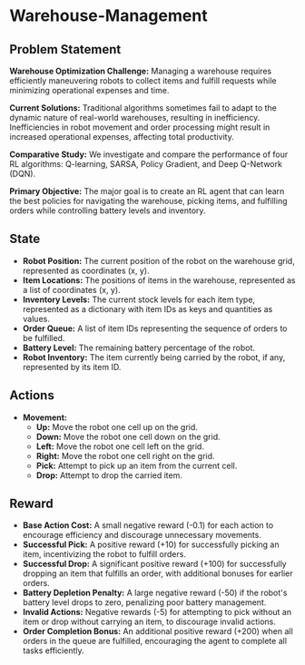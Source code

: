 # Warehouse-Management

## Problem Statement

**Warehouse Optimization Challenge:** Managing a warehouse requires efficiently maneuvering robots to collect items and fulfill requests while minimizing operational expenses and time.

**Current Solutions:** Traditional algorithms sometimes fail to adapt to the dynamic nature of real-world warehouses, resulting in inefficiency. Inefficiencies in robot movement and order processing might result in increased operational expenses, affecting total productivity.

**Comparative Study:** We investigate and compare the performance of four RL algorithms: Q-learning, SARSA, Policy Gradient, and Deep Q-Network (DQN).

**Primary Objective:** The major goal is to create an RL agent that can learn the best policies for navigating the warehouse, picking items, and fulfilling orders while controlling battery levels and inventory.

## State

- **Robot Position:** The current position of the robot on the warehouse grid, represented as coordinates (x, y).
- **Item Locations:** The positions of items in the warehouse, represented as a list of coordinates (x, y).
- **Inventory Levels:** The current stock levels for each item type, represented as a dictionary with item IDs as keys and quantities as values.
- **Order Queue:** A list of item IDs representing the sequence of orders to be fulfilled.
- **Battery Level:** The remaining battery percentage of the robot.
- **Robot Inventory:** The item currently being carried by the robot, if any, represented by its item ID.

## Actions

- **Movement:**
  - **Up:** Move the robot one cell up on the grid.
  - **Down:** Move the robot one cell down on the grid.
  - **Left:** Move the robot one cell left on the grid.
  - **Right:** Move the robot one cell right on the grid.
  - **Pick:** Attempt to pick up an item from the current cell.
  - **Drop:** Attempt to drop the carried item.

## Reward

- **Base Action Cost:** A small negative reward (-0.1) for each action to encourage efficiency and discourage unnecessary movements.
- **Successful Pick:** A positive reward (+10) for successfully picking an item, incentivizing the robot to fulfill orders.
- **Successful Drop:** A significant positive reward (+100) for successfully dropping an item that fulfills an order, with additional bonuses for earlier orders.
- **Battery Depletion Penalty:** A large negative reward (-50) if the robot's battery level drops to zero, penalizing poor battery management.
- **Invalid Actions:** Negative rewards (-5) for attempting to pick without an item or drop without carrying an item, to discourage invalid actions.
- **Order Completion Bonus:** An additional positive reward (+200) when all orders in the queue are fulfilled, encouraging the agent to complete all tasks efficiently.
